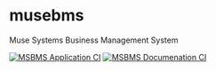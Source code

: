 # musebms

Muse Systems Business Management System

[![MSBMS Application CI](https://github.com/MuseSystems/musebms/actions/workflows/msbms_application.yml/badge.svg)](https://github.com/MuseSystems/musebms/actions/workflows/msbms_application.yml) [![MSBMS Documenation CI](https://github.com/MuseSystems/musebms/actions/workflows/msbms_documentation.yml/badge.svg)](https://github.com/MuseSystems/musebms/actions/workflows/msbms_documentation.yml)

